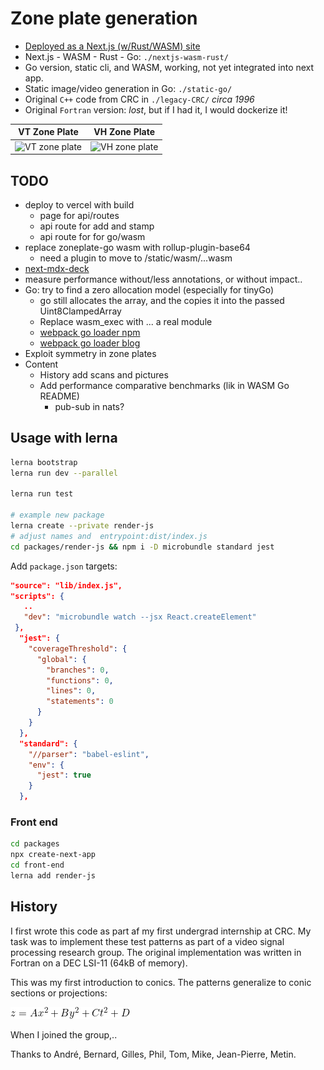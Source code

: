 # Zone plate generation

- [Deployed as a Next.js (w/Rust/WASM) site](https://zone.v.imetrical.com/)
- Next.js - WASM - Rust - Go: `./nextjs-wasm-rust/`
- Go version, static cli, and WASM, working, not yet integrated into next app.
- Static image/video generation in Go: `./static-go/`
- Original `C++` code from CRC in `./legacy-CRC/` *circa 1996*
- Original `Fortran` version: *lost*, but if I had it, I would dockerize it!

| VT Zone Plate | VH Zone Plate |
|:-:|:-:|
| <img src="./vt-zone.gif" alt="VT zone plate" width="200" height="200">|<img src="./vh-zone.gif" alt="VH zone plate" width="200" height="200">|

## TODO

- deploy to vercel with build
  - page for api/routes
  - api route for add and stamp
  - api route for for go/wasm
- replace zoneplate-go wasm with rollup-plugin-base64
  - need a plugin to move to /static/wasm/...wasm
- [next-mdx-deck](https://github.com/whoisryosuke/next-mdx-deck)
- measure performance without/less annotations, or without impact..
- Go: try to find a zero allocation model (especially for tinyGo)
  - go still allocates the array, and the copies it into the passed Uint8ClampedArray
  - Replace wasm_exec with ... a real module
  - [webpack go loader npm](https://github.com/aaronpowell/webpack-golang-wasm-async-loader)
  - [webpack go loader blog](https://www.aaron-powell.com/posts/2019-02-12-golang-wasm-6-typescript-react/)
- Exploit symmetry in zone plates
- Content
  - History add scans and pictures
  - Add performance comparative benchmarks (lik in WASM Go README)
    - pub-sub in nats?

## Usage with lerna

```bash
lerna bootstrap
lerna run dev --parallel

lerna run test

# example new package
lerna create --private render-js
# adjust names and  entrypoint:dist/index.js
cd packages/render-js && npm i -D microbundle standard jest
```

Add `package.json` targets:

```json
"source": "lib/index.js",
"scripts": {
   ..
   "dev": "microbundle watch --jsx React.createElement"
 },
  "jest": {
    "coverageThreshold": {
      "global": {
        "branches": 0,
        "functions": 0,
        "lines": 0,
        "statements": 0
      }
    }
  },
  "standard": {
    "//parser": "babel-eslint",
    "env": {
      "jest": true
    }
  },
```

### Front end

```bash
cd packages
npx create-next-app
cd front-end
lerna add render-js
```

## History

I first wrote this code as part af my first undergrad internship at CRC.
My task was to implement these test patterns as part of a video signal processing research group. The original implementation was written in Fortran on a DEC LSI-11 (64kB of memory).

This was my first introduction to conics. The patterns generalize to conic sections or projections:

![Conic Sections](conic-eqn.gif)

When I joined the group,..

Thanks to André, Bernard, Gilles, Phil, Tom, Mike, Jean-Pierre, Metin.
